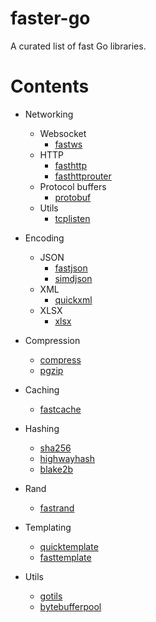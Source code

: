 # faster-go
A curated list of fast Go libraries.

# Contents

- Networking
  - Websocket
    - [fastws](https://github.com/dgrr/fastws)
  - HTTP
    - [fasthttp](https://github.com/valyala/fasthttp)
    - [fasthttprouter](https://github.com/buaazp/fasthttprouter)
  - Protocol buffers
    - [protobuf](https://github.com/gogo/protobuf)
  - Utils
    - [tcplisten](https://github.com/valyala/tcplisten)

- Encoding
  - JSON
    - [fastjson](https://github.com/valyala/fastjson)
    - [simdjson](https://github.com/minio/simdjson-go)
  - XML
    - [quickxml](https://github.com/dgrr/quickxml)
  - XLSX
    - [xlsx](https://github.com/dgrr/xlsx)
  
- Compression
  - [compress](https://github.com/klauspost/compress)
  - [pgzip](https://github.com/klauspost/pgzip)

- Caching
  - [fastcache](https://github.com/VictoriaMetrics/fastcache)
  
- Hashing
  - [sha256](https://github.com/minio/sha256-simd)
  - [highwayhash](https://github.com/minio/highwayhash)
  - [blake2b](https://github.com/minio/blake2b-simd)
  
- Rand
  - [fastrand](https://github.com/valyala/fastrand)
    
- Templating
  - [quicktemplate](https://github.com/valyala/quicktemplate)
  - [fasttemplate](https://github.com/valyala/fasttemplate)
  
- Utils
  - [gotils](https://github.com/savsgio/gotils)
  - [bytebufferpool](https://github.com/valyala/bytebufferpool)
